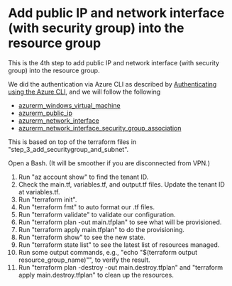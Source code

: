 # Add public IP and network interface (with security group) into the resource group

This is the 4th step to add public IP and network interface (with security group) into the resource group.

We did the authentication via Azure CLI as described by [Authenticating using the Azure CLI](https://registry.terraform.io/providers/hashicorp/azuread/latest/docs/guides/azure_cli), and we will follow the following

- [azurerm_windows_virtual_machine](https://registry.terraform.io/providers/hashicorp/azurerm/latest/docs/resources/windows_virtual_machine)
- [azurerm_public_ip](https://registry.terraform.io/providers/hashicorp/azurerm/latest/docs/resources/public_ip)
- [azurerm_network_interface](https://registry.terraform.io/providers/hashicorp/azurerm/latest/docs/resources/network_interface)
- [azurerm_network_interface_security_group_association](https://registry.terraform.io/providers/hashicorp/azurerm/latest/docs/resources/network_interface_security_group_association)

This is based on top of the terraform files in "step_3_add_securitygroup_and_subnet".

Open a Bash. (It will be smoother if you are disconnected from VPN.)

1. Run "az account show" to find the tenant ID.
2. Check the main.tf, variables.tf, and output.tf files. Update the tenant ID at variables.tf.
3. Run "terraform init".
4. Run "terraform fmt" to auto format our .tf files.
5. Run "terraform validate" to validate our configuration.
6. Run "terraform plan -out main.tfplan" to see what will be provisioned.
7. Run "terraform apply main.tfplan" to do the provisioning.
8. Run "terraform show" to see the new state.
9. Run "terraform state list" to see the latest list of resources managed.
10. Run some output commands, e.g., "echo "$(terraform output resource_group_name)"", to verify the result.
11. Run "terraform plan -destroy -out main.destroy.tfplan" and "terraform apply main.destroy.tfplan" to clean up the resources.
